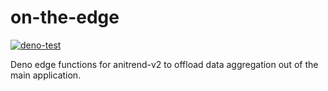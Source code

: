 # on-the-edge
[![deno-test](https://github.com/AniTrend/on-the-edge/actions/workflows/deno-test.yml/badge.svg)](https://github.com/AniTrend/on-the-edge/actions/workflows/deno-test.yml)

Deno edge functions for anitrend-v2 to offload data aggregation out of the main application.
